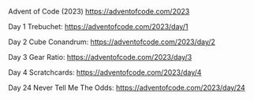Advent of Code (2023)
https://adventofcode.com/2023


Day 1 Trebuchet: https://adventofcode.com/2023/day/1

Day 2 Cube Conandrum: https://adventofcode.com/2023/day/2

Day 3 Gear Ratio: https://adventofcode.com/2023/day/3

Day 4 Scratchcards: https://adventofcode.com/2023/day/4

Day 24 Never Tell Me The Odds: https://adventofcode.com/2023/day/24
